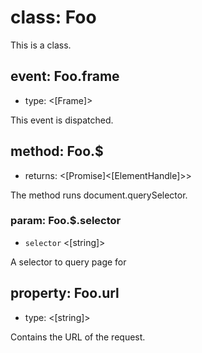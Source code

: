 # class: Foo

This is a class.

## event: Foo.frame
- type: <[Frame]>

This event is dispatched.

## method: Foo.$
- returns: <[Promise]<[ElementHandle]>>

The method runs document.querySelector.

### param: Foo.$.selector
- `selector` <[string]>

A selector to query page for

## property: Foo.url
- type: <[string]>

Contains the URL of the request.
